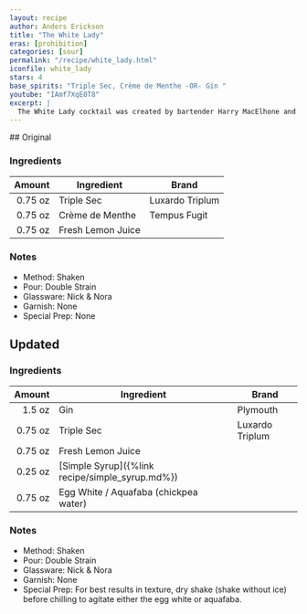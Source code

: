 ```yaml
---
layout: recipe
author: Anders Erickson
title: "The White Lady"
eras: [prohibition]
categories: [sour]
permalink: "/recipe/white_lady.html"
iconfile: white_lady
stars: 4
base_spirits: "Triple Sec, Crème de Menthe -OR- Gin "
youtube: "IAmf7XqE0T8"
excerpt: |
  The White Lady cocktail was created by bartender Harry MacElhone and pairs gin with orange liqueur, lemon juice and egg white.
---
```


<div class="subrecipe" markdown="1">
## Original

### Ingredients

|  Amount | Ingredient        | Brand           |
| ------: | ----------------- | --------------- |
| 0.75 oz | Triple Sec        | Luxardo Triplum |
| 0.75 oz | Crème de Menthe   | Tempus Fugit    |
| 0.75 oz | Fresh Lemon Juice |

### Notes

- Method: Shaken
- Pour: Double Strain
- Glassware: Nick & Nora
- Garnish: None
- Special Prep: None

</div>
<div class="subrecipe" markdown="1">

## Updated

### Ingredients

|  Amount | Ingredient                                      | Brand           |
| ------: | ----------------------------------------------- | --------------- |
|  1.5 oz | Gin                                             | Plymouth        |
| 0.75 oz | Triple Sec                                      | Luxardo Triplum |
| 0.75 oz | Fresh Lemon Juice                               |
| 0.25 oz | [Simple Syrup]({%link recipe/simple_syrup.md%}) |
| 0.75 oz | Egg White / Aquafaba (chickpea water)           |

### Notes

- Method: Shaken
- Pour: Double Strain
- Glassware: Nick & Nora
- Garnish: None
- Special Prep: For best results in texture, dry shake (shake without ice) before chilling to agitate either the egg white or aquafaba.

</div>
